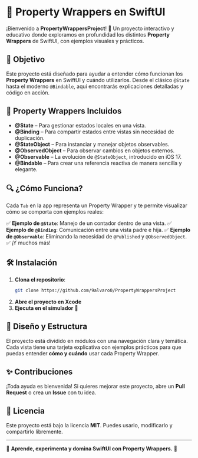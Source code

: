 # 📖 Property Wrappers en SwiftUI

¡Bienvenido a **PropertyWrappersProject**! 🚀 Un proyecto interactivo y educativo donde exploramos en profundidad los distintos **Property Wrappers** de SwiftUI, con ejemplos visuales y prácticos.

## 🎯 Objetivo
Este proyecto está diseñado para ayudar a entender cómo funcionan los **Property Wrappers** en SwiftUI y cuándo utilizarlos. Desde el clásico `@State` hasta el moderno `@Bindable`, aquí encontrarás explicaciones detalladas y código en acción.

## 📌 Property Wrappers Incluidos

- **@State** – Para gestionar estados locales en una vista.
- **@Binding** – Para compartir estados entre vistas sin necesidad de duplicación.
- **@StateObject** – Para instanciar y manejar objetos observables.
- **@ObservedObject** – Para observar cambios en objetos externos.
- **@Observable** – La evolución de `@StateObject`, introducido en iOS 17.
- **@Bindable** – Para crear una referencia reactiva de manera sencilla y elegante.

## 🔍 ¿Cómo Funciona?
Cada `Tab` en la app representa un Property Wrapper y te permite visualizar cómo se comporta con ejemplos reales:

✅ **Ejemplo de `@State`**: Manejo de un contador dentro de una vista.
✅ **Ejemplo de `@Binding`**: Comunicación entre una vista padre e hija.
✅ **Ejemplo de `@Observable`**: Eliminando la necesidad de `@Published` y `@ObservedObject`.
✅ ¡Y muchos más!

## 🛠️ Instalación

1. **Clona el repositorio**:
   ```bash
   git clone https://github.com/9alvaro0/PropertyWrappersProject
   ```
2. **Abre el proyecto en Xcode**
3. **Ejecuta en el simulador** 🚀

## 🎨 Diseño y Estructura
El proyecto está dividido en módulos con una navegación clara y temática. Cada vista tiene una tarjeta explicativa con ejemplos prácticos para que puedas entender **cómo y cuándo** usar cada Property Wrapper.

## ✨ Contribuciones
¡Toda ayuda es bienvenida! Si quieres mejorar este proyecto, abre un **Pull Request** o crea un **Issue** con tu idea.

## 📜 Licencia
Este proyecto está bajo la licencia **MIT**. Puedes usarlo, modificarlo y compartirlo libremente.

---
📌 **Aprende, experimenta y domina SwiftUI con Property Wrappers.** 🚀

